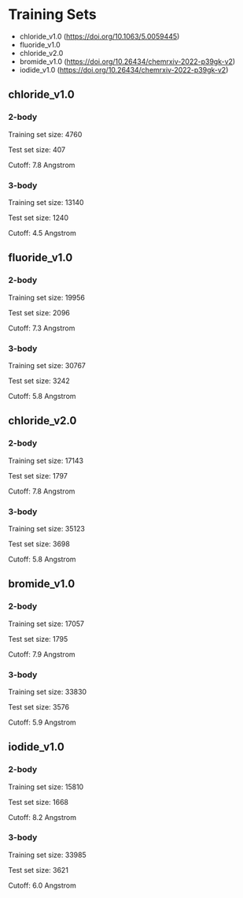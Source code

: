 # Training Sets

- chloride\_v1.0 (https://doi.org/10.1063/5.0059445)
- fluoride\_v1.0
- chloride\_v2.0
- bromide\_v1.0 (https://doi.org/10.26434/chemrxiv-2022-p39gk-v2)
- iodide\_v1.0 (https://doi.org/10.26434/chemrxiv-2022-p39gk-v2)

## chloride\_v1.0
### 2-body
Training set size:   4760

Test set size:        407

Cutoff: 7.8 Angstrom

### 3-body
Training set size:  13140

Test set size:       1240

Cutoff: 4.5 Angstrom

## fluoride\_v1.0
### 2-body
Training set size:  19956

Test set size:       2096

Cutoff: 7.3 Angstrom

### 3-body
Training set size:  30767

Test set size:       3242

Cutoff: 5.8 Angstrom

## chloride\_v2.0
### 2-body
Training set size:  17143

Test set size:       1797

Cutoff: 7.8 Angstrom

### 3-body
Training set size:  35123

Test set size:       3698

Cutoff: 5.8 Angstrom

## bromide\_v1.0
### 2-body
Training set size:  17057

Test set size:       1795

Cutoff: 7.9 Angstrom

### 3-body
Training set size:  33830

Test set size:       3576

Cutoff: 5.9 Angstrom

## iodide\_v1.0
### 2-body
Training set size:  15810

Test set size:       1668

Cutoff: 8.2 Angstrom

### 3-body
Training set size:  33985

Test set size:       3621

Cutoff: 6.0 Angstrom

